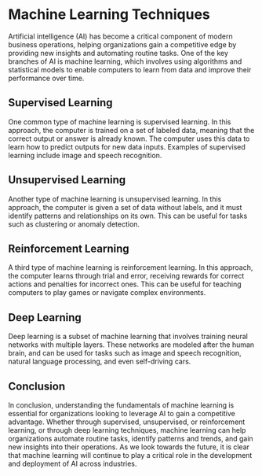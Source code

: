 Machine Learning Techniques
==============================================================================================

Artificial intelligence (AI) has become a critical component of modern business operations, helping organizations gain a competitive edge by providing new insights and automating routine tasks. One of the key branches of AI is machine learning, which involves using algorithms and statistical models to enable computers to learn from data and improve their performance over time.

Supervised Learning
-------------------

One common type of machine learning is supervised learning. In this approach, the computer is trained on a set of labeled data, meaning that the correct output or answer is already known. The computer uses this data to learn how to predict outputs for new data inputs. Examples of supervised learning include image and speech recognition.

Unsupervised Learning
---------------------

Another type of machine learning is unsupervised learning. In this approach, the computer is given a set of data without labels, and it must identify patterns and relationships on its own. This can be useful for tasks such as clustering or anomaly detection.

Reinforcement Learning
----------------------

A third type of machine learning is reinforcement learning. In this approach, the computer learns through trial and error, receiving rewards for correct actions and penalties for incorrect ones. This can be useful for teaching computers to play games or navigate complex environments.

Deep Learning
-------------

Deep learning is a subset of machine learning that involves training neural networks with multiple layers. These networks are modeled after the human brain, and can be used for tasks such as image and speech recognition, natural language processing, and even self-driving cars.

Conclusion
----------

In conclusion, understanding the fundamentals of machine learning is essential for organizations looking to leverage AI to gain a competitive advantage. Whether through supervised, unsupervised, or reinforcement learning, or through deep learning techniques, machine learning can help organizations automate routine tasks, identify patterns and trends, and gain new insights into their operations. As we look towards the future, it is clear that machine learning will continue to play a critical role in the development and deployment of AI across industries.
